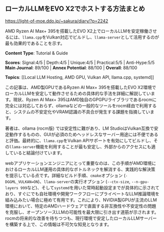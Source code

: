 ## ローカルLLMをEVO X2でホストする方法まとめ

https://light-of-moe.ddo.jp/~sakura/diary/?p=2242

AMD Ryzen AI Max+ 395を搭載したEVO X2上でローカルLLMを安定稼働させるには、`llama.cpp`をVulkan対応でビルドし、`llama-server`として活用するのが最も効果的であることを示す。

**Content Type**: Tutorial & Guide

**Scores**: Signal:4/5 | Depth:4/5 | Unique:4/5 | Practical:5/5 | Anti-Hype:5/5
**Main Journal**: 89/100 | **Annex Potential**: 88/100 | **Overall**: 88/100

**Topics**: [[Local LLM Hosting, AMD GPU, Vulkan API, llama.cpp, systemd]]

この記事は、AMD製GPUであるRyzen AI Max+ 395を搭載したEVO X2環境でローカルLLMを安定して動作させるための具体的な手法を詳細に解説しています。現状、Ryzen AI Max+ 395はAMD独自のGPGPUライブラリであるrocmに完全には対応しておらず、ollamaなどの一般的なツールをrocm経由で利用すると、システムの不安定化やVRAM認識の不具合が発生する課題を指摘しています。

著者は、ollama (rocm版) では安定性に難があり、LM StudioはVulkan互換で安定動作するものの、GUIが必須のためヘッドレスなサーバー用途には不便であると評価。最終的に、`llama.cpp`をVulkan APIサポートを有効にしてビルドし、その`llama-server`機能を利用することが最も安定し、外部からのアクセスにも適していると結論付けています。

webアプリケーションエンジニアにとって重要なのは、この手順がAMD環境におけるローカルLLM運用の具体的なボトルネックを解消する、実践的な解決策を提示している点です。詳細なビルド手順、`cmake`オプション (`-DGGML_VULKAN=ON`)、`llama-server`の実行オプション (`--ctx-size`, `--n-gpu-layers 999`など)、そして`systemd`を用いた常時起動設定までが具体的に示されており、すぐにでも自社環境や開発ワークフローにプライベートなLLM推論環境を組み込みたい場合に極めて有用です。これにより、NVIDIA製GPUが主流のLLM環境において、特定のAMDハードウェアで直面する非互換性や不安定性の問題を克服し、オープンソースLLMの可能性を最大限に引き出す道筋が示されます。rocmの将来的な改善を待ちつつも、現行環境で安定したローカルLLMサーバーを構築する上で、この情報は不可欠な知見となります。